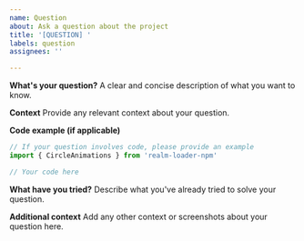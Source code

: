 ```yaml
---
name: Question
about: Ask a question about the project
title: '[QUESTION] '
labels: question
assignees: ''

---
```


**What's your question?**
A clear and concise description of what you want to know.

**Context**
Provide any relevant context about your question.

**Code example (if applicable)**
```typescript
// If your question involves code, please provide an example
import { CircleAnimations } from 'realm-loader-npm'

// Your code here
```

**What have you tried?**
Describe what you've already tried to solve your question.

**Additional context**
Add any other context or screenshots about your question here.
